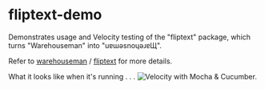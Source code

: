 # fliptext-demo
Demonstrates usage and Velocity testing of the "fliptext" package, which turns "Warehouseman" into "uɐɯǝsnoɥǝɹɐЩ".

Refer to [warehouseman](https://github.com/warehouseman) / [fliptext](https://github.com/warehouseman/fliptext) for more details.

What it looks like when it's running . . . 
![Velocity with Mocha & Cucumber.](http://i.imgur.com/G0gpavT.png)





